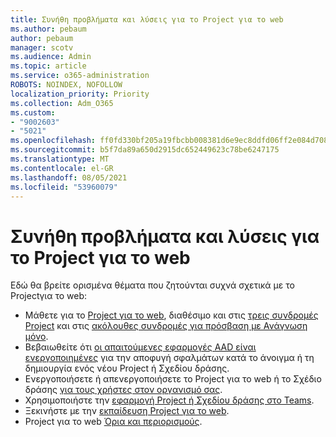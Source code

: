 ```yaml
---
title: Συνήθη προβλήματα και λύσεις για το Project για το web
ms.author: pebaum
author: pebaum
manager: scotv
ms.audience: Admin
ms.topic: article
ms.service: o365-administration
ROBOTS: NOINDEX, NOFOLLOW
localization_priority: Priority
ms.collection: Adm_O365
ms.custom:
- "9002603"
- "5021"
ms.openlocfilehash: ff0fd330bf205a19fbcbb008381d6e9ec8ddfd06ff2e084d708cffac9f16f079
ms.sourcegitcommit: b5f7da89a650d2915dc652449623c78be6247175
ms.translationtype: MT
ms.contentlocale: el-GR
ms.lasthandoff: 08/05/2021
ms.locfileid: "53960079"
---
```

# <a name="project-for-the-web-common-issues-and-resolutions"></a>Συνήθη προβλήματα και λύσεις για το Project για το web

Εδώ θα βρείτε ορισμένα θέματα που ζητούνται συχνά σχετικά με το Projectγια το web:

- Μάθετε για το [Project για το web](https://support.microsoft.com/office/what-is-project-for-the-web-c19b2421-3c9d-4037-97c6-f66b6e1d2eb5), διαθέσιμο και στις [τρεις συνδρομές Project](https://products.office.com/project/compare-microsoft-project-management-software) και στις [ακόλουθες συνδρομές για πρόσβαση με Ανάγνωση μόνο](https://docs.microsoft.com/project-for-the-web/office-365-user-view-access-to-project-and-roadmap).
- Βεβαιωθείτε ότι [οι απαιτούμενες εφαρμογές AAD είναι ενεργοποιημένες](https://techcommunity.microsoft.com/t5/project-support-blog/roadmap-have-you-disabled-some-necessary-services/ba-p/815067) για την αποφυγή σφαλμάτων κατά το άνοιγμα ή τη δημιουργία ενός νέου Project ή Σχεδίου δράσης.
- Ενεργοποιήσετε ή απενεργοποιήσετε το Project για το web ή το Σχέδιο δράσης [για τους χρήστες στον οργανισμό σας](https://docs.microsoft.com/project-for-the-web/turn-project-for-the-web-off).
- Χρησιμοποιήστε την [εφαρμογή Project ή Σχεδίου δράσης στο Teams](https://support.microsoft.com/office/2dc584e6-2f6c-4e2d-9008-0b3f6845eb52).
- Ξεκινήστε με την [εκπαίδευση Project για το web](https://support.office.com/article/50bf3e29-0f0d-4b7a-9d2c-7c78389b67ad).
- Project για το web [Όρια και περιορισμούς](https://docs.microsoft.com/project-for-the-web/project-for-the-web-limits-and-boundaries).
